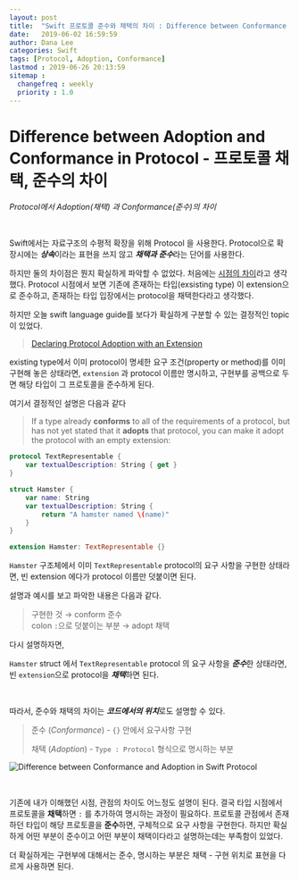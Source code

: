 ```yaml
---
layout: post
title:  "Swift 프로토콜 준수와 채택의 차이 : Difference between Conformance and Adoption in Swift Protocol"
date:   2019-06-02 16:59:59
author: Dana Lee
categories: Swift
tags: [Protocol, Adoption, Conformance]
lastmod : 2019-06-26 20:13:59
sitemap :
  changefreq : weekly
  priority : 1.0
---
```




# Difference between Adoption and Conformance in Protocol - 프로토콜 채택, 준수의 차이

*Protocol에서 Adoption(채택) 과 Conformance(준수)의 차이*

&nbsp;

Swift에서는 자료구조의 수평적 확장을 위해 Protocol 을 사용한다. Protocol으로 확장시에는 ***상속***이라는 표현을 쓰지 않고 ***채택과 준수***라는 단어를 사용한다.

하지만 둘의 차이점은 뭔지 확실하게 파악할 수 없었다. 처음에는 <u>시점의 차이</u>라고 생각했다. Protocol 시점에서 보면 기존에 존재하는 타입(exsisting type) 이 extension으로 준수하고, 존재하는 타입 입장에서는 protocol을 채택한다라고 생각했다. 

하지만 오늘 swift language guide를 보다가 확실하게 구분할 수 있는 결정적인 topic이 있었다.

> [Declaring Protocol Adoption with an Extension](https://docs.swift.org/swift-book/LanguageGuide/Protocols.html#ID278)

existing type에서 이미 protocol이 명세한 요구 조건(property or method)를 이미 구현해 놓은 상태라면, `extension` 과 protocol 이름만 명시하고, 구현부를 공백으로 두면 해당 타입이 그 프로토콜을 준수하게 된다.

여기서 결정적인 설명은 다음과 같다

> If a type already **conforms** to all of the requirements of a protocol, but has not yet stated that it **adopts** that protocol, you can make it adopt the protocol with an empty extension:

```swift
protocol TextRepresentable {
    var textualDescription: String { get }
}

struct Hamster {
    var name: String
    var textualDescription: String {
        return "A hamster named \(name)"
    }
}

extension Hamster: TextRepresentable {}
```

`Hamster` 구조체에서 이미 `TextRepresentable` protocol의 요구 사항을 구현한 상태라면, 빈 extension 에다가 protocol 이름만 덧붙이면 된다.

설명과 예시를 보고 파악한 내용은 다음과 같다.

> 구현한 것 → conform 준수 <br>colon `:`으로 덧붙이는 부분 → adopt 채택 

다시 설명하자면, 

`Hamster` struct 에서 `TextRepresentable` protocol 의 요구 사항을 ***준수***한 상태라면, 빈 `extension`으로 protocol을 ***채택***하면 된다.

&nbsp;

따라서, 준수와 채택의 차이는 ***코드에서의 위치***로도 설명할 수 있다.

> 준수 (*Conformance*) -  `{}` 안에서 요구사항 구현 <br>
>
> 채택 (*Adoption*) - `Type : Protocol` 형식으로 명시하는 부분 

![Difference between Conformance and Adoption in Swift Protocol]({{site.url}}/assets/post-image/protocol-adoption-conformance.png)

&nbsp;

기존에 내가 이해했던 시점, 관점의 차이도 어느정도 설명이 된다. 결국 타입 시점에서 프로토콜을 **채택**하면 `:` 를 추가하여 명시하는 과정이 필요하다. 프로토콜 관점에서 존재하던 타입이 해당 프로토콜을 **준수**하면, 구체적으로 요구 사항을 구현한다. 하지만 확실하게 어떤 부분이 준수이고 어떤 부분이 채택이다라고 설명하는데는 부족함이 있었다.

더 확실하게는 구현부에 대해서는 준수, 명시하는 부분은 채택 - 구현 위치로 표현을 다르게 사용하면 된다.

&nbsp;

&nbsp;

